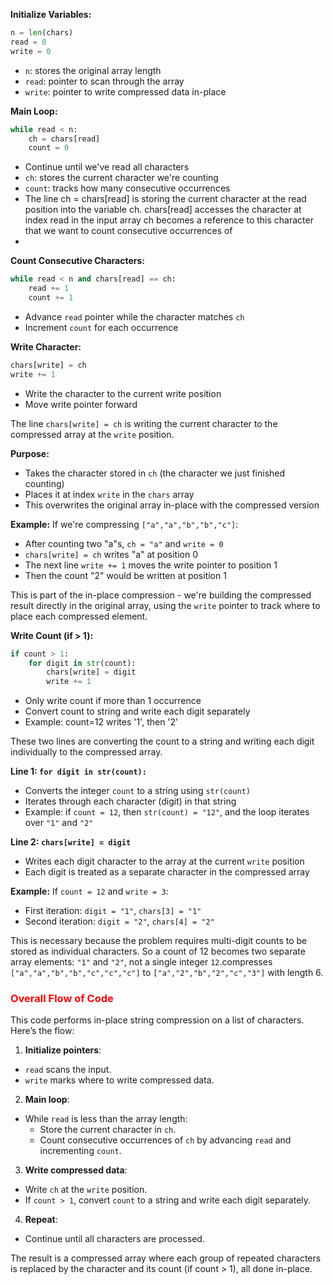 
**Initialize Variables:**
```python
n = len(chars)
read = 0
write = 0
```
- `n`: stores the original array length
- `read`: pointer to scan through the array
- `write`: pointer to write compressed data in-place

**Main Loop:**
```python
while read < n:
    ch = chars[read]
    count = 0
```
- Continue until we've read all characters
- `ch`: stores the current character we're counting
- `count`: tracks how many consecutive occurrences
- The line ch = chars[read] is storing the current character at the read position into the variable ch.
  chars[read] accesses the character at index read in the input array
  ch becomes a reference to this character that we want to count consecutive occurrences of
- 
**Count Consecutive Characters:**
```python
while read < n and chars[read] == ch:
    read += 1
    count += 1
```
- Advance `read` pointer while the character matches `ch`
- Increment `count` for each occurrence

**Write Character:**
```python
chars[write] = ch
write += 1
```
- Write the character to the current write position
- Move write pointer forward

The line `chars[write] = ch` is writing the current character to the compressed array at the `write` position.

**Purpose:**
- Takes the character stored in `ch` (the character we just finished counting)
- Places it at index `write` in the `chars` array
- This overwrites the original array in-place with the compressed version

**Example:**
If we're compressing `["a","a","b","b","c"]`:
- After counting two "a"s, `ch = "a"` and `write = 0`
- `chars[write] = ch` writes "a" at position 0
- The next line `write += 1` moves the write pointer to position 1
- Then the count "2" would be written at position 1

This is part of the in-place compression - we're building the compressed result directly in the original array, using the `write` pointer to track where to place each compressed element.

**Write Count (if > 1):**
```python
if count > 1:
    for digit in str(count):
        chars[write] = digit
        write += 1
```
- Only write count if more than 1 occurrence
- Convert count to string and write each digit separately
- Example: count=12 writes '1', then '2'

These two lines are converting the count to a string and writing each digit individually to the compressed array.

**Line 1: `for digit in str(count):`**
- Converts the integer `count` to a string using `str(count)`
- Iterates through each character (digit) in that string
- Example: if `count = 12`, then `str(count) = "12"`, and the loop iterates over `"1"` and `"2"`

**Line 2: `chars[write] = digit`**
- Writes each digit character to the array at the current `write` position
- Each digit is treated as a separate character in the compressed array

**Example:**
If `count = 12` and `write = 3`:
- First iteration: `digit = "1"`, `chars[3] = "1"`
- Second iteration: `digit = "2"`, `chars[4] = "2"`

This is necessary because the problem requires multi-digit counts to be stored as individual characters. So a count of 12 becomes two separate array elements: `"1"` and `"2"`, not a single integer `12`.compresses `["a","a","b","b","c","c","c"]` to `["a","2","b","2","c","3"]` with length 6.

### <span style="color: red;">Overall Flow of Code</span>

This code performs in-place string compression on a list of characters. Here’s the flow:

1. **Initialize pointers**:
  - `read` scans the input.
  - `write` marks where to write compressed data.

2. **Main loop**:
  - While `read` is less than the array length:
    - Store the current character in `ch`.
    - Count consecutive occurrences of `ch` by advancing `read` and incrementing `count`.

3. **Write compressed data**:
  - Write `ch` at the `write` position.
  - If `count > 1`, convert `count` to a string and write each digit separately.

4. **Repeat**:
  - Continue until all characters are processed.

The result is a compressed array where each group of repeated characters is replaced by the character and its count (if count > 1), all done in-place.